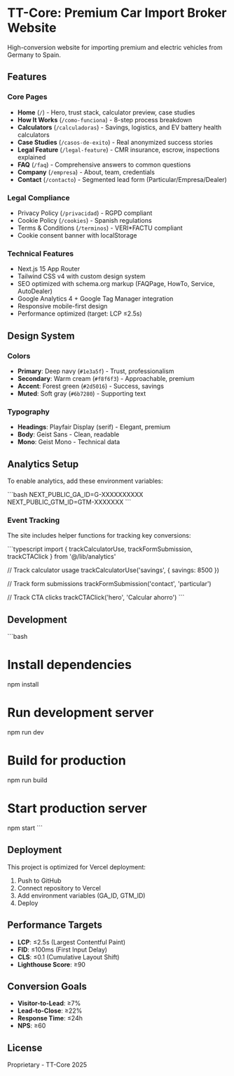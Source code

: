 # TT-Core: Premium Car Import Broker Website

High-conversion website for importing premium and electric vehicles from Germany to Spain.

## Features

### Core Pages
- **Home** (`/`) - Hero, trust stack, calculator preview, case studies
- **How It Works** (`/como-funciona`) - 8-step process breakdown
- **Calculators** (`/calculadoras`) - Savings, logistics, and EV battery health calculators
- **Case Studies** (`/casos-de-exito`) - Real anonymized success stories
- **Legal Feature** (`/legal-feature`) - CMR insurance, escrow, inspections explained
- **FAQ** (`/faq`) - Comprehensive answers to common questions
- **Company** (`/empresa`) - About, team, credentials
- **Contact** (`/contacto`) - Segmented lead form (Particular/Empresa/Dealer)

### Legal Compliance
- Privacy Policy (`/privacidad`) - RGPD compliant
- Cookie Policy (`/cookies`) - Spanish regulations
- Terms & Conditions (`/terminos`) - VERI*FACTU compliant
- Cookie consent banner with localStorage

### Technical Features
- Next.js 15 App Router
- Tailwind CSS v4 with custom design system
- SEO optimized with schema.org markup (FAQPage, HowTo, Service, AutoDealer)
- Google Analytics 4 + Google Tag Manager integration
- Responsive mobile-first design
- Performance optimized (target: LCP ≤2.5s)

## Design System

### Colors
- **Primary**: Deep navy (`#1e3a5f`) - Trust, professionalism
- **Secondary**: Warm cream (`#f8f6f3`) - Approachable, premium
- **Accent**: Forest green (`#2d5016`) - Success, savings
- **Muted**: Soft gray (`#6b7280`) - Supporting text

### Typography
- **Headings**: Playfair Display (serif) - Elegant, premium
- **Body**: Geist Sans - Clean, readable
- **Mono**: Geist Mono - Technical data

## Analytics Setup

To enable analytics, add these environment variables:

\`\`\`bash
NEXT_PUBLIC_GA_ID=G-XXXXXXXXXX
NEXT_PUBLIC_GTM_ID=GTM-XXXXXXX
\`\`\`

### Event Tracking

The site includes helper functions for tracking key conversions:

\`\`\`typescript
import { trackCalculatorUse, trackFormSubmission, trackCTAClick } from '@/lib/analytics'

// Track calculator usage
trackCalculatorUse('savings', { savings: 8500 })

// Track form submissions
trackFormSubmission('contact', 'particular')

// Track CTA clicks
trackCTAClick('hero', 'Calcular ahorro')
\`\`\`

## Development

\`\`\`bash
# Install dependencies
npm install

# Run development server
npm run dev

# Build for production
npm run build

# Start production server
npm start
\`\`\`

## Deployment

This project is optimized for Vercel deployment:

1. Push to GitHub
2. Connect repository to Vercel
3. Add environment variables (GA_ID, GTM_ID)
4. Deploy

## Performance Targets

- **LCP**: ≤2.5s (Largest Contentful Paint)
- **FID**: ≤100ms (First Input Delay)
- **CLS**: ≤0.1 (Cumulative Layout Shift)
- **Lighthouse Score**: ≥90

## Conversion Goals

- **Visitor-to-Lead**: ≥7%
- **Lead-to-Close**: ≥22%
- **Response Time**: ≤24h
- **NPS**: ≥60

## License

Proprietary - TT-Core 2025
